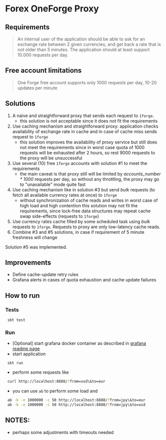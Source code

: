 # Forex OneForge Proxy

## Requirements

> An internal user of the application should be able to ask for an exchange rate between 2 given currencies, and get back a rate that is not older than 5 minutes.
The application should at least support 10.000 requests per day.

## Free account limitations

> One Forge free account supports only 1000 requests per day, 10-20 updates per minute

## Solutions

1. A naive and straightforward proxy that sends each request to `1forge`. 
    - this solution is not acceptable since it does not fit the requirements
2. Use caching mechanism and straightforward proxy: application checks availability of exchange rate in cache and in case of cache miss sends request to `1forge`
    - this solution improves the availability of proxy service but still does not meet the requirements since in worst case quota of 1000 requests will be exhausted after 2 hours, so rest 9000 requests to the proxy will be unsuccessful
3. Use several (10) free `1forge` accounts with solution #1 to meet the requirements
    - the main caveat is that proxy still will be limited by *accounts_number * 1000* requests per day, so without any throttling, the proxy may go to "unavailable" mode quite fast
4. Use caching mechanism like in solution #3 but send *bulk* requests (to fetch all available currency rates at once) to `1forge`
    - without synchronization of cache reads and writes in worst case of high load and high contention this solution may not fit the requirements, since lock-free data structures may repeat cache swap side-effects (requests to `1forge`)
5. Use currency rates cache filled by some scheduled task using *bulk* requests to `1forge`. Requests to proxy are only low-latency cache reads.
6. Combine #3 and #5 solutions, in case if requirement of 5 minute freshness will change

Solution #5 was implemented.

## Improvements

- Define cache-update retry rules
- Grafana alerts in cases of quota exhaustion and cache update failures

## How to run

### Tests

~~~sbtshell
 sbt test
~~~

### Run

- [Optional] start grafana docker container as described in [grafana readme page](./grafana/README.md)
- start application

~~~sbtshell
 sbt run
~~~

- perform some requests like

~~~bash
 curl http://localhost:8888/?from=usd\&to=eur
~~~

- you can use `ab` to perform some load and

~~~bash
 ab -k -n 1000000 -c 50 http://localhost:8888/?from=jpy\&to=eur
 ab -k -n 1000000 -c 50 http://localhost:8888/?from=jpy\&to=usd
~~~

## NOTES:

- perhaps some adjustments with timeouts needed
